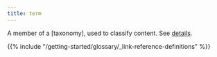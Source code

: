 ```yaml
---
title: term
---
```


A member of a [taxonomy], used to classify content. See&nbsp;[details](/content-management/taxonomies/).

{{% include "/getting-started/glossary/_link-reference-definitions" %}}
